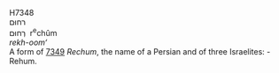 <body>
  <p>H7348<br>  רחוּם  <br> רְחוּם  ‎  r<sup>e</sup>chûm  <br><i>rekh-oom‘ </i><br>A form of <a href="h7349.htm">7349</a>  <i>Rechum</i>, the name of a Persian and of three Israelites: - Rehum.<br></p>
 </body>